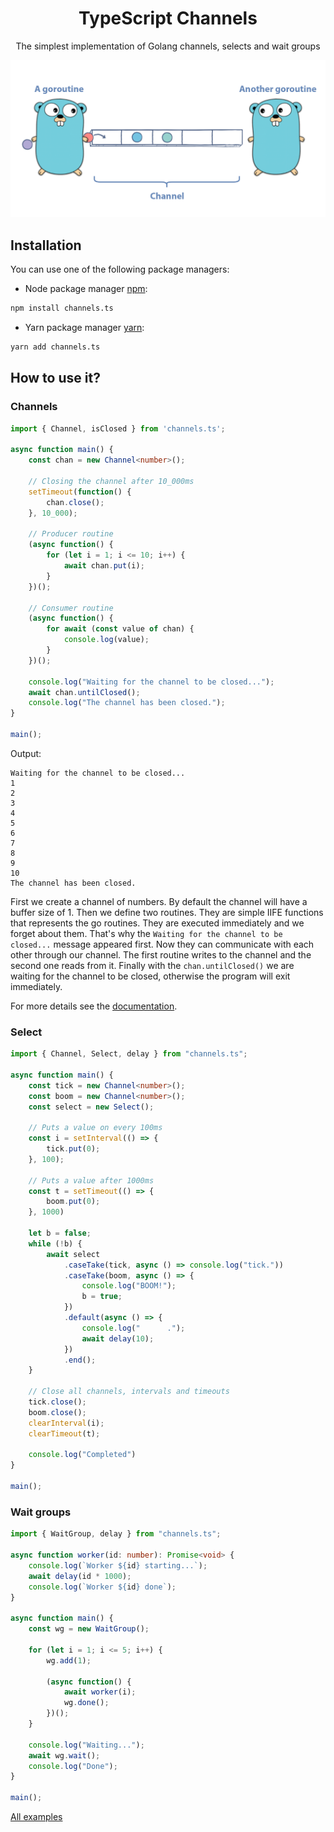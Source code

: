 <h1 align="center">TypeScript Channels</h1>

<p align="center">
The simplest implementation of Golang channels, selects and wait groups
</p>

<p align="center">
    <img src="assets\images\go-channel.png" />
</p>

## Installation

You can use one of the following package managers:

- Node package manager [npm](https://www.npmjs.com/package/channels.ts):

```bash
npm install channels.ts
```

- Yarn package manager [yarn](https://yarnpkg.com/package/channels.ts):

```bash
yarn add channels.ts
```

## How to use it?

### Channels

```ts
import { Channel, isClosed } from 'channels.ts';

async function main() {
    const chan = new Channel<number>();

    // Closing the channel after 10_000ms
    setTimeout(function() {
        chan.close();
    }, 10_000);

    // Producer routine
    (async function() {
        for (let i = 1; i <= 10; i++) {
            await chan.put(i);
        }
    })();

    // Consumer routine
    (async function() {
        for await (const value of chan) {
            console.log(value);
        }
    })();

    console.log("Waiting for the channel to be closed...");
    await chan.untilClosed();
    console.log("The channel has been closed.");
}

main();
```

Output:
```
Waiting for the channel to be closed...
1
2
3
4
5
6
7
8
9
10
The channel has been closed.
```

First we create a channel of numbers. By default the channel will have a buffer size of 1. Then we define two routines. They are simple IIFE functions that represents the go routines. They are executed immediately and we forget about them. That's why the `Waiting for the channel to be closed...` message appeared first. Now they can communicate with each other through our channel. The first routine writes to the channel and the second one reads from it. Finally with the `chan.untilClosed()` we are waiting for the channel to be closed, otherwise the program will exit immediately.

For more details see the [documentation](DOCUMENTATION.md).

### Select

```ts
import { Channel, Select, delay } from "channels.ts";

async function main() {
    const tick = new Channel<number>();
    const boom = new Channel<number>();
    const select = new Select();

    // Puts a value on every 100ms
    const i = setInterval(() => {
        tick.put(0);
    }, 100);

    // Puts a value after 1000ms
    const t = setTimeout(() => {
        boom.put(0);
    }, 1000)

    let b = false;
    while (!b) {
        await select
            .caseTake(tick, async () => console.log("tick."))
            .caseTake(boom, async () => {
                console.log("BOOM!");
                b = true;
            })
            .default(async () => {
                console.log("      .");
                await delay(10);
            })
            .end();
    }

    // Close all channels, intervals and timeouts
    tick.close();
    boom.close();
    clearInterval(i);
    clearTimeout(t);

    console.log("Completed")
}

main();
```

### Wait groups

```ts
import { WaitGroup, delay } from "channels.ts";

async function worker(id: number): Promise<void> {
    console.log(`Worker ${id} starting...`);
    await delay(id * 1000);
    console.log(`Worker ${id} done`);
}

async function main() {
    const wg = new WaitGroup();

    for (let i = 1; i <= 5; i++) {
        wg.add(1);

        (async function() {
            await worker(i);
            wg.done();
        })();
    }

    console.log("Waiting...");
    await wg.wait();
    console.log("Done");
}

main();
```

[All examples](./examples)
